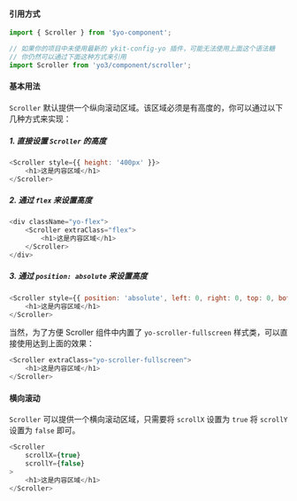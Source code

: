 #### 引用方式

```javascript
import { Scroller } from '$yo-component';

// 如果你的项目中未使用最新的 ykit-config-yo 插件，可能无法使用上面这个语法糖
// 你仍然可以通过下面这种方式来引用
import Scroller from 'yo3/component/scroller';
```

#### 基本用法

`Scroller` 默认提供一个纵向滚动区域。该区域必须是有高度的，你可以通过以下几种方式来实现：

##### 1. 直接设置 `Scroller` 的高度

```javascript
<Scroller style={{ height: '400px' }}>
    <h1>这是内容区域</h1>
</Scroller>
```

##### 2. 通过 `flex` 来设置高度

```javascript
<div className="yo-flex">
    <Scroller extraClass="flex">
        <h1>这是内容区域</h1>
    </Scroller>
</div>
```

##### 3. 通过 `position: absolute` 来设置高度

```javascript
<Scroller style={{ position: 'absolute', left: 0, right: 0, top: 0, bottom: 0 }}>
    <h1>这是内容区域</h1>
</Scroller>
```

当然，为了方便 Scroller 组件中内置了 `yo-scroller-fullscreen` 样式类，可以直接使用达到上面的效果：

```javascript
<Scroller extraClass="yo-scroller-fullscreen">
    <h1>这是内容区域</h1>
</Scroller>
```

#### 横向滚动

`Scroller` 可以提供一个横向滚动区域，只需要将 `scrollX` 设置为 `true` 将 `scrollY` 设置为 `false` 即可。

```javascript
<Scroller
    scrollX={true}
    scrollY={false}
>
    <h1>这是内容区域</h1>
</Scroller>
```